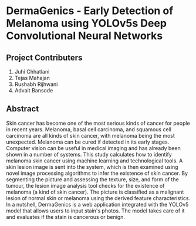 # DermaGenics - Early Detection of Melanoma using YOLOv5s Deep Convolutional Neural Networks

## Project Contributers
1. Juhi Chhatlani
2. Tejas Mahajan
3. Rushabh Rijhwani
4. Advait Bansode

## Abstract
Skin cancer has become one of the most serious kinds of cancer for people in recent years. Melanoma, basal cell carcinoma, and squamous cell carcinoma are all kinds of skin cancer, with melanoma being the most unexpected. Melanoma can be cured if detected in its early stages. Computer vision can be useful in medical imaging and has already been shown in a number of systems. This study calculates how to identify melanoma skin cancer using machine learning and technological tools. A skin lesion image is sent into the system, which is then examined using novel image processing algorithms to infer the existence of skin cancer. By segmenting the picture and assessing the texture, size, and form of the tumour, the lesion image analysis tool checks for the existence of melanoma (a kind of skin cancer). The picture is classified as a malignant lesion of normal skin or melanoma using the derived feature characteristics. In a nutshell, DermaGenics is a web application integrated with the YOLOv5 model that allows users to input stain's photos. The model takes care of it and evaluates if the stain is cancerous or benign.

